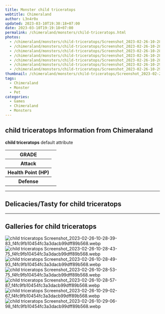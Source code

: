 ```yaml
---
title: Monster child triceratops
webtitle: Chimeraland
author: L3n4r0x
updated: 2023-03-10T19:30:18+07:00
date: 2023-03-10T19:19:18+07:00
permalink: /chimeraland/monsters/child-triceratops.html
photos:
  - /chimeraland/monsters/child-triceratops/Screenshot_2023-02-26-10-28-39-83_f4fc9fb10454fc3a3dacb99dff89b568.webp
  - /chimeraland/monsters/child-triceratops/Screenshot_2023-02-26-10-28-43-75_f4fc9fb10454fc3a3dacb99dff89b568.webp
  - /chimeraland/monsters/child-triceratops/Screenshot_2023-02-26-10-28-49-93_f4fc9fb10454fc3a3dacb99dff89b568.webp
  - /chimeraland/monsters/child-triceratops/Screenshot_2023-02-26-10-28-53-75_f4fc9fb10454fc3a3dacb99dff89b568.webp
  - /chimeraland/monsters/child-triceratops/Screenshot_2023-02-26-10-28-57-87_f4fc9fb10454fc3a3dacb99dff89b568.webp
  - /chimeraland/monsters/child-triceratops/Screenshot_2023-02-26-10-29-02-67_f4fc9fb10454fc3a3dacb99dff89b568.webp
  - /chimeraland/monsters/child-triceratops/Screenshot_2023-02-26-10-29-06-98_f4fc9fb10454fc3a3dacb99dff89b568.webp
thumbnail: /chimeraland/monsters/child-triceratops/Screenshot_2023-02-26-10-28-39-83_f4fc9fb10454fc3a3dacb99dff89b568.webp
tags:
  - Chimeraland
  - Monster
  - Pet
categories:
  - Games
  - Chimeraland
  - Monsters
---
```


<section id="bootstrap-wrapper"><link rel="stylesheet" href="https://rawcdn.githack.com/dimaslanjaka/Web-Manajemen/0c3b5aa1813bd4abcd2c11bf3e37928b15c28664/css/bootstrap-5-3-0-alpha3-wrapper.css"/><h2>child triceratops Information from Chimeraland</h2><p><b>child triceratops</b> default attribute <table><tr><th>GRADE</th><td></td></tr><tr><th>Attack</th><td></td></tr><tr><th>Health Point (HP)</th><td></td></tr><tr><th>Defense</th><td></td></tr></table></p><hr/><h2>Delicacies/Tasty for child triceratops</h2><hr/><div id="gallery"><h2>Galleries for child triceratops</h2><div class="row"><div class="col-lg-6 col-12"><img src="/chimeraland/monsters/child-triceratops/Screenshot_2023-02-26-10-28-39-83_f4fc9fb10454fc3a3dacb99dff89b568.webp" alt="child triceratops Screenshot_2023-02-26-10-28-39-83_f4fc9fb10454fc3a3dacb99dff89b568.webp"/></div><div class="col-lg-6 col-12"><img src="/chimeraland/monsters/child-triceratops/Screenshot_2023-02-26-10-28-43-75_f4fc9fb10454fc3a3dacb99dff89b568.webp" alt="child triceratops Screenshot_2023-02-26-10-28-43-75_f4fc9fb10454fc3a3dacb99dff89b568.webp"/></div><div class="col-lg-6 col-12"><img src="/chimeraland/monsters/child-triceratops/Screenshot_2023-02-26-10-28-49-93_f4fc9fb10454fc3a3dacb99dff89b568.webp" alt="child triceratops Screenshot_2023-02-26-10-28-49-93_f4fc9fb10454fc3a3dacb99dff89b568.webp"/></div><div class="col-lg-6 col-12"><img src="/chimeraland/monsters/child-triceratops/Screenshot_2023-02-26-10-28-53-75_f4fc9fb10454fc3a3dacb99dff89b568.webp" alt="child triceratops Screenshot_2023-02-26-10-28-53-75_f4fc9fb10454fc3a3dacb99dff89b568.webp"/></div><div class="col-lg-6 col-12"><img src="/chimeraland/monsters/child-triceratops/Screenshot_2023-02-26-10-28-57-87_f4fc9fb10454fc3a3dacb99dff89b568.webp" alt="child triceratops Screenshot_2023-02-26-10-28-57-87_f4fc9fb10454fc3a3dacb99dff89b568.webp"/></div><div class="col-lg-6 col-12"><img src="/chimeraland/monsters/child-triceratops/Screenshot_2023-02-26-10-29-02-67_f4fc9fb10454fc3a3dacb99dff89b568.webp" alt="child triceratops Screenshot_2023-02-26-10-29-02-67_f4fc9fb10454fc3a3dacb99dff89b568.webp"/></div><div class="col-lg-6 col-12"><img src="/chimeraland/monsters/child-triceratops/Screenshot_2023-02-26-10-29-06-98_f4fc9fb10454fc3a3dacb99dff89b568.webp" alt="child triceratops Screenshot_2023-02-26-10-29-06-98_f4fc9fb10454fc3a3dacb99dff89b568.webp"/></div></div></div></section>